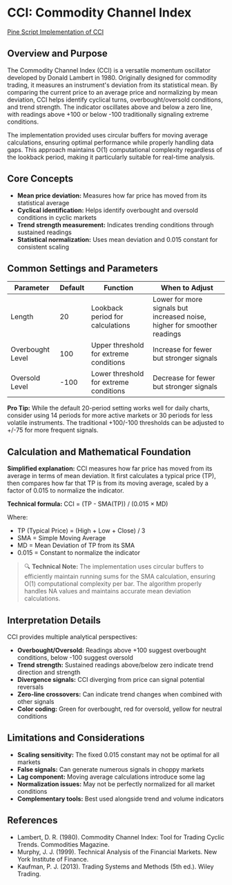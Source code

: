 # CCI: Commodity Channel Index

[Pine Script Implementation of CCI](https://github.com/mihakralj/pinescript/blob/main/indicators/oscillators/cci.pine)

## Overview and Purpose

The Commodity Channel Index (CCI) is a versatile momentum oscillator developed by Donald Lambert in 1980. Originally designed for commodity trading, it measures an instrument's deviation from its statistical mean. By comparing the current price to an average price and normalizing by mean deviation, CCI helps identify cyclical turns, overbought/oversold conditions, and trend strength. The indicator oscillates above and below a zero line, with readings above +100 or below -100 traditionally signaling extreme conditions.

The implementation provided uses circular buffers for moving average calculations, ensuring optimal performance while properly handling data gaps. This approach maintains O(1) computational complexity regardless of the lookback period, making it particularly suitable for real-time analysis.

## Core Concepts

* **Mean price deviation:** Measures how far price has moved from its statistical average
* **Cyclical identification:** Helps identify overbought and oversold conditions in cyclic markets
* **Trend strength measurement:** Indicates trending conditions through sustained readings
* **Statistical normalization:** Uses mean deviation and 0.015 constant for consistent scaling

## Common Settings and Parameters

| Parameter | Default | Function | When to Adjust |
|-----------|---------|----------|---------------|
| Length | 20 | Lookback period for calculations | Lower for more signals but increased noise, higher for smoother readings |
| Overbought Level | 100 | Upper threshold for extreme conditions | Increase for fewer but stronger signals |
| Oversold Level | -100 | Lower threshold for extreme conditions | Decrease for fewer but stronger signals |

**Pro Tip:** While the default 20-period setting works well for daily charts, consider using 14 periods for more active markets or 30 periods for less volatile instruments. The traditional +100/-100 thresholds can be adjusted to +/-75 for more frequent signals.

## Calculation and Mathematical Foundation

**Simplified explanation:**
CCI measures how far price has moved from its average in terms of mean deviation. It first calculates a typical price (TP), then compares how far that TP is from its moving average, scaled by a factor of 0.015 to normalize the indicator.

**Technical formula:**
CCI = (TP - SMA(TP)) / (0.015 × MD)

Where:
- TP (Typical Price) = (High + Low + Close) / 3
- SMA = Simple Moving Average
- MD = Mean Deviation of TP from its SMA
- 0.015 = Constant to normalize the indicator

> 🔍 **Technical Note:** The implementation uses circular buffers to efficiently maintain running sums for the SMA calculation, ensuring O(1) computational complexity per bar. The algorithm properly handles NA values and maintains accurate mean deviation calculations.

## Interpretation Details

CCI provides multiple analytical perspectives:

* **Overbought/Oversold:** Readings above +100 suggest overbought conditions, below -100 suggest oversold
* **Trend strength:** Sustained readings above/below zero indicate trend direction and strength
* **Divergence signals:** CCI diverging from price can signal potential reversals
* **Zero-line crossovers:** Can indicate trend changes when combined with other signals
* **Color coding:** Green for overbought, red for oversold, yellow for neutral conditions

## Limitations and Considerations

* **Scaling sensitivity:** The fixed 0.015 constant may not be optimal for all markets
* **False signals:** Can generate numerous signals in choppy markets
* **Lag component:** Moving average calculations introduce some lag
* **Normalization issues:** May not be perfectly normalized for all market conditions
* **Complementary tools:** Best used alongside trend and volume indicators

## References

* Lambert, D. R. (1980). Commodity Channel Index: Tool for Trading Cyclic Trends. Commodities Magazine.
* Murphy, J. J. (1999). Technical Analysis of the Financial Markets. New York Institute of Finance.
* Kaufman, P. J. (2013). Trading Systems and Methods (5th ed.). Wiley Trading.
